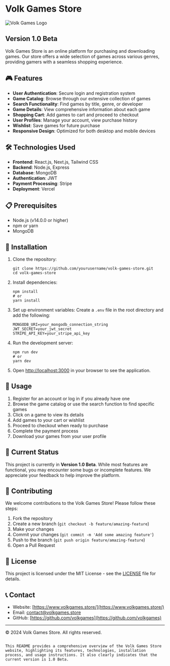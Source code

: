 # Volk Games Store

![Volk Games Logo](/placeholder.svg?height=100&width=300)

## Version 1.0 Beta

Volk Games Store is an online platform for purchasing and downloading games. Our store offers a wide selection of games across various genres, providing gamers with a seamless shopping experience.

## 🎮 Features

- **User Authentication**: Secure login and registration system
- **Game Catalog**: Browse through our extensive collection of games
- **Search Functionality**: Find games by title, genre, or developer
- **Game Details**: View comprehensive information about each game
- **Shopping Cart**: Add games to cart and proceed to checkout
- **User Profiles**: Manage your account, view purchase history
- **Wishlist**: Save games for future purchase
- **Responsive Design**: Optimized for both desktop and mobile devices

## 🛠️ Technologies Used

- **Frontend**: React.js, Next.js, Tailwind CSS
- **Backend**: Node.js, Express
- **Database**: MongoDB
- **Authentication**: JWT
- **Payment Processing**: Stripe
- **Deployment**: Vercel

## 📋 Prerequisites

- Node.js (v14.0.0 or higher)
- npm or yarn
- MongoDB

## 🚀 Installation

1. Clone the repository:
   ```
   git clone https://github.com/yourusername/volk-games-store.git
   cd volk-games-store
   ```

2. Install dependencies:
   ```
   npm install
   # or
   yarn install
   ```

3. Set up environment variables:
   Create a `.env` file in the root directory and add the following:
   ```
   MONGODB_URI=your_mongodb_connection_string
   JWT_SECRET=your_jwt_secret
   STRIPE_API_KEY=your_stripe_api_key
   ```

4. Run the development server:
   ```
   npm run dev
   # or
   yarn dev
   ```

5. Open [http://localhost:3000](http://localhost:3000) in your browser to see the application.

## 📝 Usage

1. Register for an account or log in if you already have one
2. Browse the game catalog or use the search function to find specific games
3. Click on a game to view its details
4. Add games to your cart or wishlist
5. Proceed to checkout when ready to purchase
6. Complete the payment process
7. Download your games from your user profile

## 🔄 Current Status

This project is currently in **Version 1.0 Beta**. While most features are functional, you may encounter some bugs or incomplete features. We appreciate your feedback to help improve the platform.

## 🤝 Contributing

We welcome contributions to the Volk Games Store! Please follow these steps:

1. Fork the repository
2. Create a new branch (`git checkout -b feature/amazing-feature`)
3. Make your changes
4. Commit your changes (`git commit -m 'Add some amazing feature'`)
5. Push to the branch (`git push origin feature/amazing-feature`)
6. Open a Pull Request

## 📄 License

This project is licensed under the MIT License - see the [LICENSE](LICENSE) file for details.

## 📞 Contact

- Website: [https://www.volkgames.store/](https://www.volkgames.store/)
- Email: contact@volkgames.store
- GitHub: [https://github.com/volkgames](https://github.com/volkgames)

---

© 2024 Volk Games Store. All rights reserved.
```

This README provides a comprehensive overview of the Volk Games Store website, highlighting its features, technologies, installation process, and usage instructions. It also clearly indicates that the current version is 1.0 Beta.


